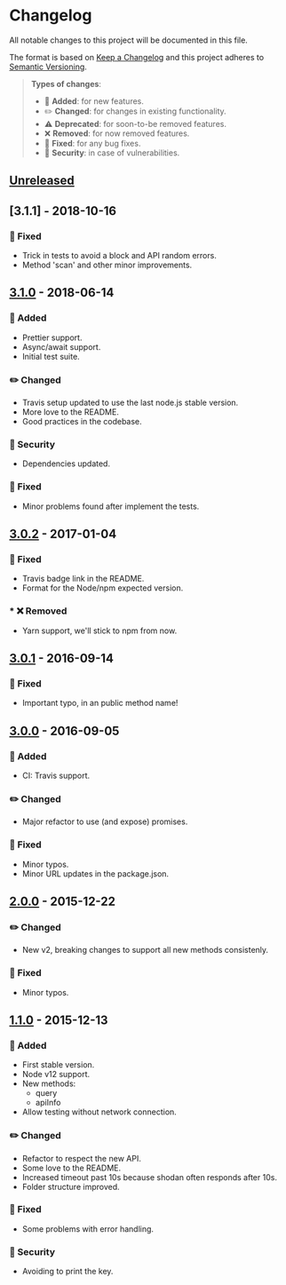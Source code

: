 # Changelog

All notable changes to this project will be documented in this file.

The format is based on [Keep a Changelog](http://keepachangelog.com/en/1.0.0/)
and this project adheres to [Semantic Versioning](http://semver.org/spec/v2.0.0.html).

> **Types of changes**:
>
> - 🎉 **Added**: for new features.
> - ✏️ **Changed**: for changes in existing functionality.
> - ⚠️ **Deprecated**: for soon-to-be removed features.
> - ❌ **Removed**: for now removed features.
> - 🐛 **Fixed**: for any bug fixes.
> - 👾 **Security**: in case of vulnerabilities.

## [Unreleased]

## [3.1.1] - 2018-10-16

### 🐛 Fixed

- Trick in tests to avoid a block and API random errors.
- Method 'scan' and other minor improvements.

## [3.1.0] - 2018-06-14

### 🎉 Added

- Prettier support.
- Async/await support.
- Initial test suite.

### ✏️ Changed

- Travis setup updated to use the last node.js stable version.
- More love to the README.
- Good practices in the codebase.

### 👾 Security

- Dependencies updated.

### 🐛 Fixed

- Minor problems found after implement the tests.

## [3.0.2] - 2017-01-04

### 🐛 Fixed

- Travis badge link in the README.
- Format for the Node/npm expected version.

### \* ❌ Removed

- Yarn support, we'll stick to npm from now.

## [3.0.1] - 2016-09-14

### 🐛 Fixed

- Important typo, in an public method name!

## [3.0.0] - 2016-09-05

### 🎉 Added

- CI: Travis support.

### ✏️ Changed

- Major refactor to use (and expose) promises.

### 🐛 Fixed

- Minor typos.
- Minor URL updates in the package.json.

## [2.0.0] - 2015-12-22

### ✏️ Changed

- New v2, breaking changes to support all new methods consistenly.

### 🐛 Fixed

- Minor typos.

## [1.1.0] - 2015-12-13

### 🎉 Added

- First stable version.
- Node v12 support.
- New methods:
  - query
  - apiInfo
- Allow testing without network connection.

### ✏️ Changed

- Refactor to respect the new API.
- Some love to the README.
- Increased timeout past 10s because shodan often responds after 10s.
- Folder structure improved.

### 🐛 Fixed

- Some problems with error handling.

### 👾 Security

- Avoiding to print the key.

[unreleased]: https://github.com/IBMResearch/jlocke/compare/3.1.3...HEAD
[3.1.0]: https://github.com/IBMResearch/jlocke/compare/3.0.3...3.1.3
[3.0.3]: https://github.com/IBMResearch/jlocke/compare/3.0.2...3.0.3
[3.0.2]: https://github.com/IBMResearch/jlocke/compare/3.0.1...3.0.2
[3.0.1]: https://github.com/IBMResearch/jlocke/compare/3.0.0...3.0.1
[3.0.0]: https://github.com/IBMResearch/jlocke/compare/2.0.0...3.0.0
[2.0.0]: https://github.com/IBMResearch/jlocke/compare/1.1.0...2.0.0
[1.1.0]: https://github.com/IBMResearch/jlocke/compare/0c75dafa5646bd47346981ae307686784adfa002...1.1.0
